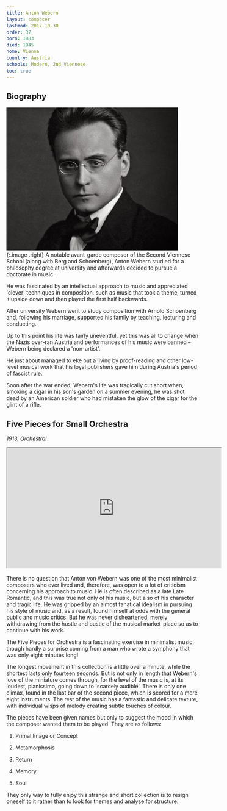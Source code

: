 ```yaml
---
title: Anton Webern
layout: composer
lastmod: 2017-10-30
order: 37
born: 1883
died: 1945
home: Vienna
country: Austria
schools: Modern, 2nd Viennese
toc: true
---
```


## Biography

![Anton Webern](/images/classical/37.jpg){:.image .right}
A notable avant-garde composer of the Second Viennese School (along with Berg and Schoenberg), Anton Webern studied for a philosophy degree at university and afterwards decided to pursue a doctorate in music.

He was fascinated by an intellectual approach to music and appreciated 'clever' techniques in composition, such as music that took a theme, turned it upside down and then played the first half backwards.

After university Webern went to study composition with Arnold Schoenberg and, following his marriage, supported his family by teaching, lecturing and conducting.

Up to this point his life was fairly uneventful, yet this was all to change when the Nazis over-ran Austria and performances of his music were banned – Webern being declared a 'non-artist'.

He just about managed to eke out a living by proof-reading and other low-level musical work that his loyal publishers gave him during Austria's period of fascist rule.

Soon after the war ended, Webern's life was tragically cut short when, smoking a cigar in his son's garden on a summer evening, he was shot dead by an American soldier who had mistaken the glow of the cigar for the glint of a rifle.

## Five Pieces for Small Orchestra

_1913, Orchestral_

<div class='embed-responsive embed-responsive-4by3'><iframe width='560' height='315' src='https://www.youtube.com/embed/91N7pfEO_jQ'  allowfullscreen></iframe></div>

There is no question that Anton von Webern was one of the most minimalist composers who ever lived and, therefore, was open to a lot of criticism concerning his approach to music.  He is often described as a late Late Romantic, and this was true not only of his music, but also of his character and tragic life.  He was gripped by an almost fanatical idealism in pursuing his style of music and, as a result, found himself at odds with the general public and music critics.  But he was never disheartened, merely withdrawing from the hustle and bustle of the musical market-place so as to continue with his work.

The Five Pieces for Orchestra is a fascinating exercise in minimalist music, though hardly a surprise coming from a man who wrote a symphony that was only eight minutes long! 

The longest movement in this collection is a little over a minute, while the shortest lasts only fourteen seconds.  But is not only in length that Webern's love of the miniature comes through, for the level of the music is, at its loudest, pianissimo, going down to 'scarcely audible'.  There is only one climax, found in the last bar of the second piece, which is scored for a mere eight instruments.  The rest of the music has a fantastic and delicate texture, with individual wisps of melody creating subtle touches of colour. 

The pieces have been given names but only to suggest the mood in which the composer wanted them to be played. They are as follows:

1. Primal Image or Concept

2. Metamorphosis

3. Return

4. Memory

5. Soul

They only way to fully enjoy this strange and short collection is to resign oneself to it rather than to look for themes and analyse for structure.
